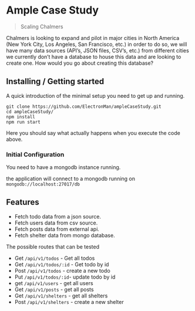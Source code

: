 # Ample Case Study
> Scaling Chalmers

​Chalmers is looking to expand and pilot in major cities in North America (New York City, Los Angeles, San Francisco, etc.) in order to do so, we will have many data sources (API’s, JSON files, CSV’s, etc.) from different cities we currently don’t have a database to house this data and are looking to create one. How would you go about creating this database?

## Installing / Getting started

A quick introduction of the minimal setup you need to get up and
running.

```shell
git clone https://github.com/ElectronMan/ampleCaseStudy.git
cd ampleCaseStudy/
npm install
npm run start
```

Here you should say what actually happens when you execute the code above.

### Initial Configuration

You need to have a mongodb instance running.

the application will connect to a mongodb running on `mongodb://localhost:27017/db`

## Features

* Fetch todo data from a json source. 
* Fetch users data from csv source. 
* Fetch posts data from external api. 
* Fetch shelter data from mongo database.

The possible routes that can be tested
* Get `/api/v1/todos` - Get all todos
* Get `/api/v1/todos/:id` - Get todo by id
* Post `/api/v1/todos` - create a new todo
* Put `/api/v1/todos/:id`- update todo by id
* get `/api/v1/users` - get all users
* Get `/api/v1/posts` - get all posts
* Get `/api/v1/shelters` - get all shelters
* Post `/api/v1/shelters` - create a new shelter
